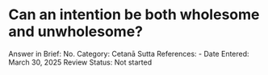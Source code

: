 # Can an intention be both wholesome and unwholesome?

Answer in Brief: No.
 Category: Cetanā
Sutta References: -
Date Entered: March 30, 2025
Review Status: Not started
